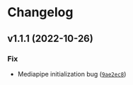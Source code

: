 # Changelog

<!--next-version-placeholder-->

## v1.1.1 (2022-10-26)
### Fix
* Mediapipe initialization bug ([`9ae2ec8`](https://source.presagesecurity.com/presage/developers/presage_physiology_preprocessing/-/commit/9ae2ec8c09ab51ea9637c52b3e6dcad74765c44f))
